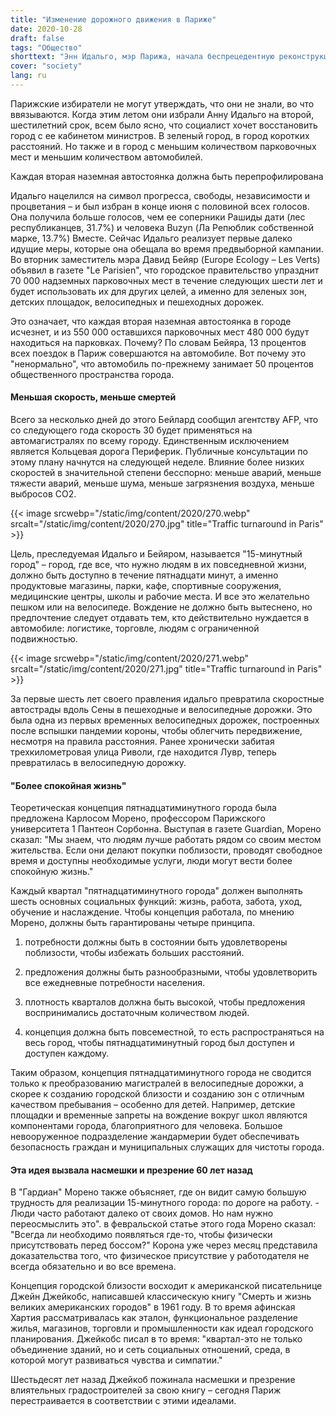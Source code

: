 ```yaml
---
title: "Изменение дорожного движения в Париже"
date: 2020-10-28
draft: false
tags: "Общество"
shorttext: "Энн Идальго, мэр Парижа, начала беспрецедентную реконструкцию своего города."
cover: "society"
lang: ru
---
```


Парижские избиратели не могут утверждать, что они не знали, во что ввязываются. Когда этим летом они избрали Анну Идальго на второй, шестилетний срок, всем было ясно, что социалист хочет восстановить город с ее кабинетом министров. В зеленый город, в город коротких расстояний. Но также и в город с меньшим количеством парковочных мест и меньшим количеством автомобилей.

Каждая вторая наземная автостоянка должна быть перепрофилирована

Идальго нацелился на символ прогресса, свободы, независимости и процветания – и был избран в конце июня с половиной всех голосов. Она получила больше голосов, чем ее соперники Рашиды дати (лес республиканцев, 31.7%) и человека Buzyn (Ла Репюблик собственной марке, 13.7%) Вместе. Сейчас Идальго реализует первые далеко идущие меры, которые она обещала во время предвыборной кампании. Во вторник заместитель мэра Давид Бейяр (Europe Ecology – Les Verts) объявил в газете "Le Parisien", что городское правительство упразднит 70 000 надземных парковочных мест в течение следующих шести лет и будет использовать их для других целей, а именно для зеленых зон, детских площадок, велосипедных и пешеходных дорожек.

Это означает, что каждая вторая наземная автостоянка в городе исчезнет, и из 550 000 оставшихся парковочных мест 480 000 будут находиться на парковках. Почему? По словам Бейяра, 13 процентов всех поездок в Париж совершаются на автомобиле. Вот почему это "ненормально", что автомобиль по-прежнему занимает 50 процентов общественного пространства города.

#### Меньшая скорость, меньше смертей

Всего за несколько дней до этого Бейлард сообщил агентству AFP, что со следующего года скорость 30 будет применяться на автомагистралях по всему городу. Единственным исключением является Кольцевая дорога Периферик. Публичные консультации по этому плану начнутся на следующей неделе. Влияние более низких скоростей в значительной степени бесспорно: меньше аварий, меньше тяжести аварий, меньше шума, меньше загрязнения воздуха, меньше выбросов CO2.

{{< image srcwebp="/static/img/content/2020/270.webp" srcalt="/static/img/content/2020/270.jpg" title="Traffic turnaround in Paris" >}}

Цель, преследуемая Идальго и Бейяром, называется "15-минутный город" – город, где все, что нужно людям в их повседневной жизни, должно быть доступно в течение пятнадцати минут, а именно продуктовые магазины, парки, кафе, спортивные сооружения, медицинские центры, школы и рабочие места. И все это желательно пешком или на велосипеде. Вождение не должно быть вытеснено, но предпочтение следует отдавать тем, кто действительно нуждается в автомобиле: логистике, торговле, людям с ограниченной подвижностью.

{{< image srcwebp="/static/img/content/2020/271.webp" srcalt="/static/img/content/2020/271.jpg" title="Traffic turnaround in Paris" >}}

За первые шесть лет своего правления идальго превратила скоростные автострады вдоль Сены в пешеходные и велосипедные дорожки. Это была одна из первых временных велосипедных дорожек, построенных после вспышки пандемии короны, чтобы облегчить передвижение, несмотря на правила расстояния. Ранее хронически забитая трехкилометровая улица Риволи, где находится Лувр, теперь превратилась в велосипедную дорожку.

#### "Более спокойная жизнь"

Теоретическая концепция пятнадцатиминутного города была предложена Карлосом Морено, профессором Парижского университета 1 Пантеон Сорбонна. Выступая в газете Guardian, Морено сказал: "Мы знаем, что людям лучше работать рядом со своим местом жительства. Если они делают покупки поблизости, проводят свободное время и доступны необходимые услуги, люди могут вести более спокойную жизнь."

Каждый квартал "пятнадцатиминутного города" должен выполнять шесть основных социальных функций: жизнь, работа, забота, уход, обучение и наслаждение. Чтобы концепция работала, по мнению Морено, должны быть гарантированы четыре принципа.

  1. потребности должны быть в состоянии быть удовлетворены поблизости, чтобы избежать больших расстояний.

  2. предложения должны быть разнообразными, чтобы удовлетворить все ежедневные потребности населения.

  3. плотность кварталов должна быть высокой, чтобы предложения воспринимались достаточным количеством людей.

  4. концепция должна быть повсеместной, то есть распространяться на весь город, чтобы пятнадцатиминутный город был доступен и доступен каждому.

Таким образом, концепция пятнадцатиминутного города не сводится только к преобразованию магистралей в велосипедные дорожки, а скорее к созданию городской близости и созданию зон с отличным качеством пребывания – особенно для детей. Например, детские площадки и временные запреты на вождение вокруг школ являются компонентами города, благоприятного для человека. Большое невооруженное подразделение жандармерии будет обеспечивать безопасность граждан и муниципальных служащих для чистоты города.

#### Эта идея вызвала насмешки и презрение 60 лет назад

В "Гардиан" Морено также объясняет, где он видит самую большую трудность для реализации 15-минутного города: по дороге на работу. - Люди часто работают далеко от своих домов. Но нам нужно переосмыслить это". в февральской статье этого года Морено сказал: "Всегда ли необходимо появляться где-то, чтобы физически присутствовать перед боссом?" Корона уже через месяц представила доказательства того, что физическое присутствие у работодателя не всегда обязательно и во все времена.

Концепция городской близости восходит к американской писательнице Джейн Джейкобс, написавшей классическую книгу "Смерть и жизнь великих американских городов" в 1961 году. В то время афинская Хартия рассматривалась как эталон, функциональное разделение жилья, магазинов, торговли и промышленности как идеал городского планирования. Джейкобс писал в то время: "квартал-это не только объединение зданий, но и сеть социальных отношений, среда, в которой могут развиваться чувства и симпатии."

Шестьдесят лет назад Джейкоб пожинала насмешки и презрение влиятельных градостроителей за свою книгу – сегодня Париж перестраивается в соответствии с этими идеалами.
